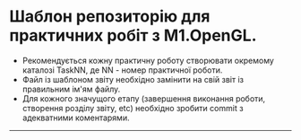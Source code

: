 # Шаблон репозиторію для практичних робіт з M1.OpenGL.
- Рекомендується кожну практичну роботу створювати окремому каталозі TaskNN, де NN - номер практичної роботи. 
- Файл із шаблоном звіту необхідно замінити на свій звіт із правильним ім'ям файлу. 
- Для кожного значущого етапу (завершення виконання роботи, створення розділу звіту, etc) необхідно зробити commit з адекватними коментарями.
- ----
